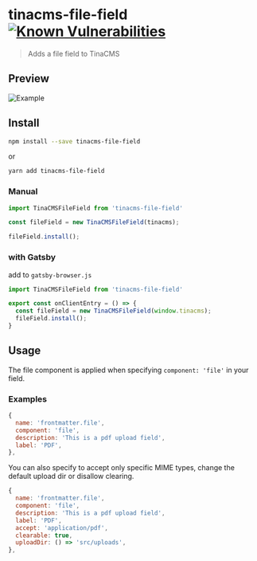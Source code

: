 # tinacms-file-field [![Known Vulnerabilities](https://snyk.io/test/github/mmintel/tinacms-file-field/badge.svg?targetFile=packages/tinacms-file-field/package.json)](https://snyk.io/test/github/mmintel/tinacms-file-field?targetFile=packages/tinacms-file-field/package.json)

> Adds a file field to TinaCMS

## Preview
![Example](https://raw.githubusercontent.com/mmintel/tinacms-fields/master/packages/tinacms-condition-field/docs/assets/example.gif)

## Install

```bash
npm install --save tinacms-file-field
```

or

```bash
yarn add tinacms-file-field
```

### Manual
```jsx
import TinaCMSFileField from 'tinacms-file-field'

const fileField = new TinaCMSFileField(tinacms);

fileField.install();
```

### with Gatsby
add to `gatsby-browser.js`
```jsx
import TinaCMSFileField from 'tinacms-file-field'

export const onClientEntry = () => {
  const fileField = new TinaCMSFileField(window.tinacms);
  fileField.install();
}
```

## Usage
The file component is applied when specifying `component: 'file'` in your field.

### Examples
```js
{
  name: 'frontmatter.file',
  component: 'file',
  description: 'This is a pdf upload field',
  label: 'PDF',
},
```

You can also specify to accept only specific MIME types, change the default upload dir or disallow clearing.

```js
{
  name: 'frontmatter.file',
  component: 'file',
  description: 'This is a pdf upload field',
  label: 'PDF',
  accept: 'application/pdf',
  clearable: true,
  uploadDir: () => 'src/uploads',
},
```
